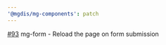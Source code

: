 ```yaml
---
'@mgdis/mg-components': patch
---
```


[#93](https://gitlab.mgdis.fr/core/core-ui/core-ui/-/issues/93) mg-form - Reload the page on form submission
